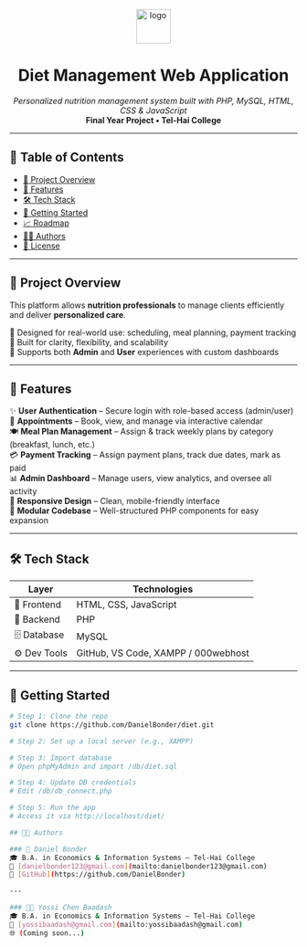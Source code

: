 <p align="center">
  <img src="https://img.icons8.com/emoji/48/000000/green-salad-emoji.png" alt="logo" width="60" />
</p>

<h1 align="center">Diet Management Web Application</h1>

<p align="center">
  <i>Personalized nutrition management system built with PHP, MySQL, HTML, CSS & JavaScript</i><br>
  <b>Final Year Project • Tel-Hai College</b>
</p>

---

## 🧭 Table of Contents

- [🧠 Project Overview](#-project-overview)
- [🎯 Features](#-features)
- [🛠️ Tech Stack](#️-tech-stack)
- [🚀 Getting Started](#-getting-started)
- [📈 Roadmap](#-roadmap)
- [👨‍💻 Authors](#-authors)
- [📜 License](#-license)

---

## 🧠 Project Overview

This platform allows **nutrition professionals** to manage clients efficiently and deliver **personalized care**.

🔹 Designed for real-world use: scheduling, meal planning, payment tracking  
🔹 Built for clarity, flexibility, and scalability  
🔹 Supports both **Admin** and **User** experiences with custom dashboards

---

## 🎯 Features

✨ **User Authentication** – Secure login with role-based access (admin/user)  
📆 **Appointments** – Book, view, and manage via interactive calendar  
🍽️ **Meal Plan Management** – Assign & track weekly plans by category (breakfast, lunch, etc.)  
💳 **Payment Tracking** – Assign payment plans, track due dates, mark as paid  
📊 **Admin Dashboard** – Manage users, view analytics, and oversee all activity  
📱 **Responsive Design** – Clean, mobile-friendly interface  
🧩 **Modular Codebase** – Well-structured PHP components for easy expansion

---

## 🛠️ Tech Stack

| Layer        | Technologies                            |
|--------------|-----------------------------------------|
| 🎨 Frontend  | HTML, CSS, JavaScript                   |
| 🧠 Backend   | PHP                                     |
| 🗄️ Database  | MySQL                                   |
| ⚙️ Dev Tools | GitHub, VS Code, XAMPP / 000webhost     |

---

## 🚀 Getting Started

```bash
# Step 1: Clone the repo
git clone https://github.com/DanielBonder/diet.git

# Step 2: Set up a local server (e.g., XAMPP)

# Step 3: Import database
# Open phpMyAdmin and import /db/diet.sql

# Step 4: Update DB credentials
# Edit /db/db_connect.php

# Step 5: Run the app
# Access it via http://localhost/diet/

## 👨‍💻 Authors

### 🧔 Daniel Bonder  
🎓 B.A. in Economics & Information Systems – Tel-Hai College  
📧 [danielbonder123@gmail.com](mailto:danielbonder123@gmail.com)  
🐙 [GitHub](https://github.com/DanielBonder)  

---

### 👨‍💼 Yossi Chen Baadash  
🎓 B.A. in Economics & Information Systems – Tel-Hai College  
📧 [yossibaadash@gmail.com](mailto:yossibaadash@gmail.com)  
🌐 (Coming soon...)

